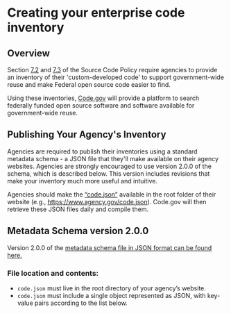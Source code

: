 # Creating your enterprise code inventory

## Overview

Section [7.2](#code-inventories-and-discovery) and [7.3](#codegov) of the Source Code Policy require agencies to provide an inventory of their 'custom-developed code' to support government-wide reuse and make Federal open source code easier to find.

Using these inventories, [Code.gov](https://Code.gov) will provide a platform to search federally funded open source software and software available for government-wide reuse.

## Publishing Your Agency's Inventory

Agencies are required to publish their inventories using a standard metadata schema - a JSON file that they'll make available on their agency websites.  Agencies are strongly encouraged to use version 2.0.0 of the schema, which is described below. This version includes revisions that make your inventory much more useful and intuitive.

Agencies should make the [“code.json”](https://github.com/GSA/code-gov/blob/master/METADATA_EXAMPLES.md) available in the root folder of their website (e.g., https://www.agency.gov/code.json). Code.gov will then retrieve these JSON files daily and compile them.

## Metadata Schema version 2.0.0

Version 2.0.0 of the [metadata schema file in JSON format can be found here.](https://github.com/GSA/code-gov-data/blob/master/schemas/schema-2.0.0.json)

### File location and contents:

*   `code.json` must live in the root directory of your agency’s website.
*   `code.json` must include a single object represented as JSON, with key-value pairs according to the list below.
